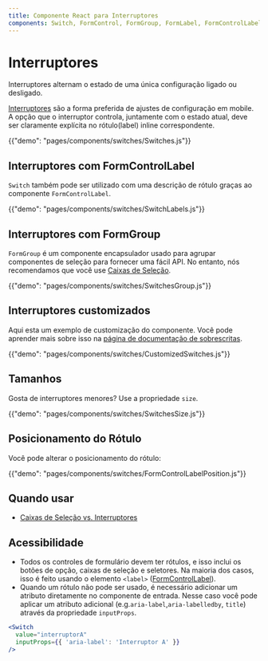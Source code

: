 ```yaml
---
title: Componente React para Interruptores
components: Switch, FormControl, FormGroup, FormLabel, FormControlLabel
---
```


# Interruptores

<p class="description">Interruptores alternam o estado de uma única configuração ligado ou desligado.</p>

[Interruptores](https://material.io/design/components/selection-controls.html#switches) são a forma preferida de ajustes de configuração em mobile. A opção que o interruptor controla, juntamente com o estado atual, deve ser claramente explícita no rótulo(label) inline correspondente.

{{"demo": "pages/components/switches/Switches.js"}}

## Interruptores com FormControlLabel

`Switch` também pode ser utilizado com uma descrição de rótulo graças ao componente `FormControlLabel`.

{{"demo": "pages/components/switches/SwitchLabels.js"}}

## Interruptores com FormGroup

`FormGroup` é um componente encapsulador usado para agrupar componentes de seleção para fornecer uma fácil API. No entanto, nós recomendamos que você use [Caixas de Seleção](#checkboxes).

{{"demo": "pages/components/switches/SwitchesGroup.js"}}

## Interruptores customizados

Aqui esta um exemplo de customização do componente. Você pode aprender mais sobre isso na [página de documentação de sobrescritas](/customization/components/).

{{"demo": "pages/components/switches/CustomizedSwitches.js"}}

## Tamanhos

Gosta de interruptores menores? Use a propriedade `size`.

{{"demo": "pages/components/switches/SwitchesSize.js"}}

## Posicionamento do Rótulo

Você pode alterar o posicionamento do rótulo:

{{"demo": "pages/components/switches/FormControlLabelPosition.js"}}

## Quando usar

- [Caixas de Seleção vs. Interruptores](https://uxplanet.org/checkbox-vs-toggle-switch-7fc6e83f10b8)

## Acessibilidade

- Todos os controles de formulário devem ter rótulos, e isso inclui os botões de opção, caixas de seleção e seletores. Na maioria dos casos, isso é feito usando o elemento `<label>` ([FormControlLabel](/api/form-control-label/)).
- Quando um rótulo não pode ser usado, é necessário adicionar um atributo diretamente no componente de entrada. Nesse caso você pode aplicar um atributo adicional (e.g.`aria-label`,`aria-labelledby`, `title`) através da propriedade `inputProps`.

```jsx
<Switch
  value="interruptorA"
  inputProps={{ 'aria-label': 'Interruptor A' }}
/>
```